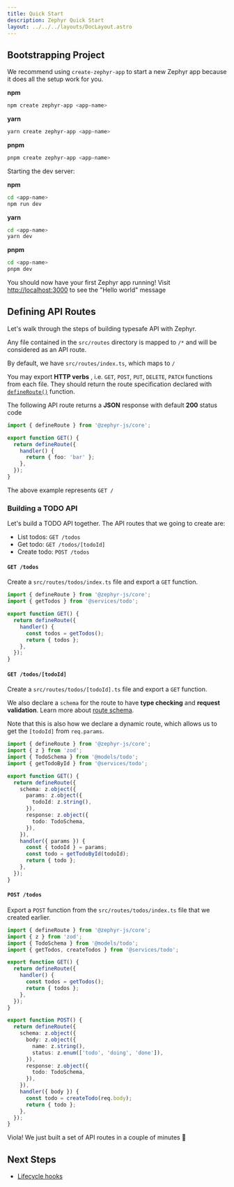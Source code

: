 ```yaml
---
title: Quick Start
description: Zephyr Quick Start
layout: ../../../layouts/DocLayout.astro
---
```


## Bootstrapping Project

We recommend using `create-zephyr-app` to start a new Zephyr app because it does all the setup work for you.

**npm**

```bash
npm create zephyr-app <app-name>
```

**yarn**

```bash
yarn create zephyr-app <app-name>
```

**pnpm**

```bash
pnpm create zephyr-app <app-name>
```

Starting the dev server:

**npm**

```bash
cd <app-name>
npm run dev
```

**yarn**

```bash
cd <app-name>
yarn dev
```

**pnpm**

```bash
cd <app-name>
pnpm dev
```

You should now have your first Zephyr app running!
Visit [http://localhost:3000](http://localhost:3000) to see the "Hello world" message

## Defining API Routes

Let's walk through the steps of building typesafe API with Zephyr.

Any file contained in the `src/routes` directory is mapped to `/*` and will be considered as an API route.

By default, we have `src/routes/index.ts`, which maps to `/`

You may export **HTTP verbs** , i.e. `GET`, `POST`, `PUT`, `DELETE`, `PATCH` functions from each file. They should return the route specification declared with [`defineRoute()`](/docs/core/define-route) function.

The following API route returns a **JSON** response with default **200** status code

```ts title="src/routes/index.ts"
import { defineRoute } from '@zephyr-js/core';

export function GET() {
  return defineRoute({
    handler() {
      return { foo: 'bar' };
    },
  });
}
```

The above example represents `GET /`

### Building a TODO API

Let's build a TODO API together.
The API routes that we going to create are:

- List todos: `GET /todos`
- Get todo: `GET /todos/[todoId]`
- Create todo: `POST /todos`

#### `GET /todos`

Create a `src/routes/todos/index.ts` file and export a `GET` function.

```ts title="src/routes/todos/index.ts"
import { defineRoute } from '@zephyr-js/core';
import { getTodos } from '@services/todo';

export function GET() {
  return defineRoute({
    handler() {
      const todos = getTodos();
      return { todos };
    },
  });
}
```

#### `GET /todos/[todoId]`

Create a `src/routes/todos/[todoId].ts` file and export a `GET` function.

We also declare a `schema` for the route to have **type checking** and **request validation**. Learn more about [route schema](/docs/core/define-route.md#declaring-schema).

Note that this is also how we declare a dynamic route, which allows us to get the `[todoId]` from `req.params`.

```ts title="src/routes/todos/[todoId].ts"
import { defineRoute } from '@zephyr-js/core';
import { z } from 'zod';
import { TodoSchema } from '@models/todo';
import { getTodoById } from '@services/todo';

export function GET() {
  return defineRoute({
    schema: z.object({
      params: z.object({
        todoId: z.string(),
      }),
      response: z.object({
        todo: TodoSchema,
      }),
    }),
    handler({ params }) {
      const { todoId } = params;
      const todo = getTodoById(todoId);
      return { todo };
    },
  });
}
```

#### `POST /todos`

Export a `POST` function from the `src/routes/todos/index.ts` file that we created earlier.

```ts title="src/routes/todos/index.ts"
import { defineRoute } from '@zephyr-js/core';
import { z } from 'zod';
import { TodoSchema } from '@models/todo';
import { getTodos, createTodos } from '@services/todo';

export function GET() {
  return defineRoute({
    handler() {
      const todos = getTodos();
      return { todos };
    },
  });
}

export function POST() {
  return defineRoute({
    schema: z.object({
      body: z.object({
        name: z.string(),
        status: z.enum(['todo', 'doing', 'done']),
      }),
      response: z.object({
        todo: TodoSchema,
      }),
    }),
    handler({ body }) {
      const todo = createTodo(req.body);
      return { todo };
    },
  });
}
```

Viola! We just built a set of API routes in a couple of minutes 🎉

## Next Steps

- [Lifecycle hooks](/docs/core/lifecycle-hooks.md)
